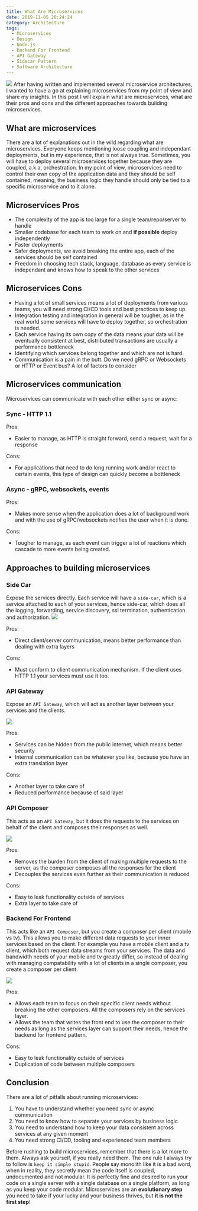 ```yaml
---
title: What Are Microservices
date: 2019-11-05 20:24:24
category: Architecture
tags: 
  - Microservices
  - Design
  - Node.js
  - Backend For Frontend
  - API Gateway
  - Sidecar Pattern
  - Software Architecture
---
```

![](./legos-2.jpg)
After having written and implemented several microservice architectures, I wanted to have a go at explaining microservices from my point of view and share my insights. In this post I will explain what are microservices, what are their pros and cons and the different approaches towards building microservices.

## What are microservices
There are a lot of explanations out in the wild regarding what are microservices. Everyone keeps mentioning loose coupling and independant deployments, but in my experience, that is not always true. Sometimes, you will have to deploy several microservices together because they are coupled, a.k.a, orchestration. In my point of view, microservices need to control their own copy of the application data and they should be self contained, meaning, the business logic they handle should only be tied to a specific microservice and to it alone.

## Microservices Pros
  - The complexity of the app is too large for a single team/repo/server to handle
  - Smaller codebase for each team to work on and **if possible** deploy independently
  - Faster deployments
  - Safer deployments, we avoid breaking the entire app, each of the services should be self contained
  - Freedom in choosing tech stack, language, database as every service is independant and knows how to speak to the other services

## Microservices Cons
  - Having a lot of small services means a lot of deployments from various teams, you will need strong CI/CD tools and best practices to keep up.
  - Integration testing and integration in general will be tougher, as in the real world some services will have to deploy together, so orchestration is needed.
  - Each service having its own copy of the data means your data will be eventually consistent at best, distributed transactions are usually a performance bottleneck
  - Identifying which services belong together and which are not is hard.
  - Communication is a pain in the butt. Do we need gRPC or Websockets or HTTP or Event bus? A lot of factors to consider

## Microservices communication
Microservices can communicate with each other either sync or async:

### Sync - HTTP 1.1
Pros:
  * Easier to manage, as HTTP is straight forward, send a request, wait for a response

Cons:
  * For applications that need to do long running work and/or react to certain events, this type of design can quickly become a bottleneck

### Async - gRPC, websockets, events
Pros:
  * Makes more sense when the application does a lot of background work and with the use of gRPC/websockets notifies the user when it is done.

Cons:
  * Tougher to manage, as each event can trigger a lot of reactions which cascade to more events being created.

## Approaches to building microservices

### Side Car
Expose the services directly. Each service will have a `side-car`, which is a service attached to each of your services, hence side-car, which does all the logging, forwarding, service discovery, ssl termination, authentication and authorization.
![](./side-car.png)

Pros:
  * Direct client/server communication, means better performance than dealing with extra layers

Cons:
  * Must conform to client communication mechanism. If the client uses HTTP 1.1 your services must use it too.

### API Gateway
Expose an `API Gateway`, which will act as another layer between your services and the clients. 

![](./gateway.png)

Pros:
  * Services can be hidden from the public internet, which means better security
  * Internal communication can be whatever you like, because you have an extra translation layer

Cons:
  * Another layer to take care of
  * Reduced performance because of said layer

### API Composer
This acts as an `API Gateway`, but it does the requests to the services on behalf of the client and composes their responses as well.

![](./api-composer.png)

Pros:
  * Removes the burden from the client of making multiple requests to the server, as the composer composes all the responses for the client
  * Decouples the services even further as their communication is reduced

Cons:
  * Easy to leak functionality outside of services
  * Extra layer to take care of

### Backend For Frontend
This acts like an `API Composer`, but you create a composer per client (mobile vs tv). This allows you to make different data requests to your inner services based on the client. For example you have a mobile client and a tv client, which both request data streams from your services. The data and bandwidth needs of your mobile and tv greatly differ, so instead of dealing with managing compatability with a lot of clients in a single composer, you create a composer per client.

![](./bff.png)

Pros:
  * Allows each team to focus on their specific client needs without breaking the other composers. All the composers rely on the services layer.
  * Allows the team that writes the front end to use the composer to their needs as long as the services layer can support their needs, hence the backend for frontend pattern.

Cons:
  * Easy to leak functionality outside of services
  * Duplication of code between multiple composers

## Conclusion
There are a lot of pitfalls about running microservices:
  1. You have to understand whether you need sync or async communication
  2. You need to know how to separate your services by business logic
  3. You need to understand how to keep your data consistent across services at any given moment
  4. You need strong CI/CD, tooling and experienced team members

Before rushing to build microservices, remember that there is a lot more to them. Always ask yourself, if you really need them. 
The one rule I always try to follow is `keep it simple stupid`. 
People say monolith like it is a bad word, when in reality, they secretly mean the code itself is coupled, undocumented and not modular. 
It is perfectly fine and desired to run your code on a single server with a single database on a single platform, as long as you keep your code modular.
Microservices are an **evolutionary step** you need to take if your lucky and your business thrives, but **it is not the first step**!